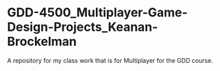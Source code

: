 # GDD-4500_Multiplayer-Game-Design-Projects_Keanan-Brockelman
A repository for my class work that is for Multiplayer for the GDD course.

